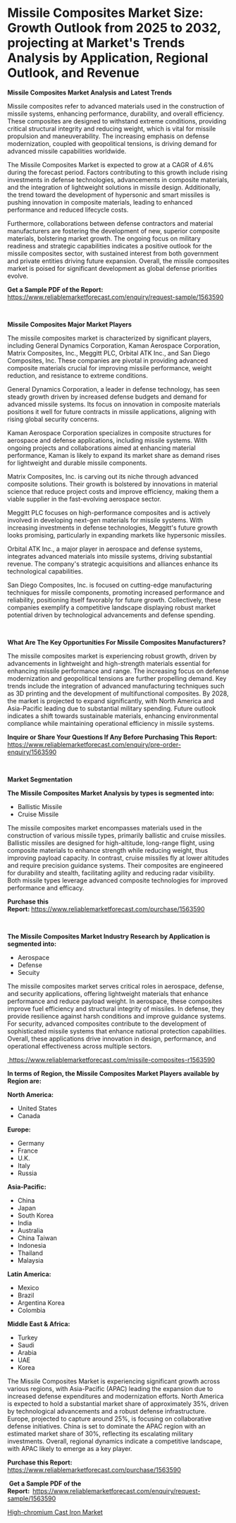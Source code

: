 <p><h1>Missile Composites Market Size: Growth Outlook from 2025 to 2032, projecting at Market's Trends Analysis by Application, Regional Outlook, and Revenue</h1></p><p><strong>Missile Composites Market Analysis and Latest Trends</strong></p>
<p><p>Missile composites refer to advanced materials used in the construction of missile systems, enhancing performance, durability, and overall efficiency. These composites are designed to withstand extreme conditions, providing critical structural integrity and reducing weight, which is vital for missile propulsion and maneuverability. The increasing emphasis on defense modernization, coupled with geopolitical tensions, is driving demand for advanced missile capabilities worldwide.</p><p>The Missile Composites Market is expected to grow at a CAGR of 4.6% during the forecast period. Factors contributing to this growth include rising investments in defense technologies, advancements in composite materials, and the integration of lightweight solutions in missile design. Additionally, the trend toward the development of hypersonic and smart missiles is pushing innovation in composite materials, leading to enhanced performance and reduced lifecycle costs. </p><p>Furthermore, collaborations between defense contractors and material manufacturers are fostering the development of new, superior composite materials, bolstering market growth. The ongoing focus on military readiness and strategic capabilities indicates a positive outlook for the missile composites sector, with sustained interest from both government and private entities driving future expansion. Overall, the missile composites market is poised for significant development as global defense priorities evolve.</p></p>
<p><strong>Get a Sample PDF of the Report:&nbsp;</strong> <a href="https://www.reliablemarketforecast.com/enquiry/request-sample/1563590?utm_campaign=1899&utm_medium=2&utm_source=Github&utm_content=ia&utm_term=01022025&utm_id=missile-composites">https://www.reliablemarketforecast.com/enquiry/request-sample/1563590</a></p>
<p>&nbsp;</p>
<p><strong>Missile Composites Major Market Players</strong></p>
<p><p>The missile composites market is characterized by significant players, including General Dynamics Corporation, Kaman Aerospace Corporation, Matrix Composites, Inc., Meggitt PLC, Orbital ATK Inc., and San Diego Composites, Inc. These companies are pivotal in providing advanced composite materials crucial for improving missile performance, weight reduction, and resistance to extreme conditions.</p><p>General Dynamics Corporation, a leader in defense technology, has seen steady growth driven by increased defense budgets and demand for advanced missile systems. Its focus on innovation in composite materials positions it well for future contracts in missile applications, aligning with rising global security concerns.</p><p>Kaman Aerospace Corporation specializes in composite structures for aerospace and defense applications, including missile systems. With ongoing projects and collaborations aimed at enhancing material performance, Kaman is likely to expand its market share as demand rises for lightweight and durable missile components.</p><p>Matrix Composites, Inc. is carving out its niche through advanced composite solutions. Their growth is bolstered by innovations in material science that reduce project costs and improve efficiency, making them a viable supplier in the fast-evolving aerospace sector.</p><p>Meggitt PLC focuses on high-performance composites and is actively involved in developing next-gen materials for missile systems. With increasing investments in defense technologies, Meggitt's future growth looks promising, particularly in expanding markets like hypersonic missiles.</p><p>Orbital ATK Inc., a major player in aerospace and defense systems, integrates advanced materials into missile systems, driving substantial revenue. The company's strategic acquisitions and alliances enhance its technological capabilities.</p><p>San Diego Composites, Inc. is focused on cutting-edge manufacturing techniques for missile components, promoting increased performance and reliability, positioning itself favorably for future growth. Collectively, these companies exemplify a competitive landscape displaying robust market potential driven by technological advancements and defense spending.</p></p>
<p>&nbsp;</p>
<p><strong>What Are The Key Opportunities For Missile Composites Manufacturers?</strong></p>
<p><p>The missile composites market is experiencing robust growth, driven by advancements in lightweight and high-strength materials essential for enhancing missile performance and range. The increasing focus on defense modernization and geopolitical tensions are further propelling demand. Key trends include the integration of advanced manufacturing techniques such as 3D printing and the development of multifunctional composites. By 2028, the market is projected to expand significantly, with North America and Asia-Pacific leading due to substantial military spending. Future outlook indicates a shift towards sustainable materials, enhancing environmental compliance while maintaining operational efficiency in missile systems.</p></p>
<p><strong>Inquire or Share Your Questions If Any Before Purchasing This Report:</strong> <a href="https://www.reliablemarketforecast.com/enquiry/pre-order-enquiry/1563590?utm_campaign=1899&utm_medium=2&utm_source=Github&utm_content=ia&utm_term=01022025&utm_id=missile-composites">https://www.reliablemarketforecast.com/enquiry/pre-order-enquiry/1563590</a></p>
<p>&nbsp;</p>
<p><strong>Market Segmentation</strong></p>
<p><strong>The Missile Composites Market Analysis by types is segmented into:</strong></p>
<p><ul><li>Ballistic Missile</li><li>Cruise Missile</li></ul></p>
<p><p>The missile composites market encompasses materials used in the construction of various missile types, primarily ballistic and cruise missiles. Ballistic missiles are designed for high-altitude, long-range flight, using composite materials to enhance strength while reducing weight, thus improving payload capacity. In contrast, cruise missiles fly at lower altitudes and require precision guidance systems. Their composites are engineered for durability and stealth, facilitating agility and reducing radar visibility. Both missile types leverage advanced composite technologies for improved performance and efficacy.</p></p>
<p><strong>Purchase this Report:&nbsp;</strong><a href="https://www.reliablemarketforecast.com/purchase/1563590?utm_campaign=1899&utm_medium=2&utm_source=Github&utm_content=ia&utm_term=01022025&utm_id=missile-composites">https://www.reliablemarketforecast.com/purchase/1563590</a></p>
<p>&nbsp;</p>
<p><strong>The Missile Composites Market Industry Research by Application is segmented into:</strong></p>
<p><ul><li>Aerospace</li><li>Defense</li><li>Secuity</li></ul></p>
<p><p>The missile composites market serves critical roles in aerospace, defense, and security applications, offering lightweight materials that enhance performance and reduce payload weight. In aerospace, these composites improve fuel efficiency and structural integrity of missiles. In defense, they provide resilience against harsh conditions and improve guidance systems. For security, advanced composites contribute to the development of sophisticated missile systems that enhance national protection capabilities. Overall, these applications drive innovation in design, performance, and operational effectiveness across multiple sectors.</p></p>
<p><a href="https://www.reliablemarketforecast.com/missile-composites-r1563590?utm_campaign=1899&utm_medium=2&utm_source=Github&utm_content=ia&utm_term=01022025&utm_id=missile-composites">&nbsp;https://www.reliablemarketforecast.com/missile-composites-r1563590</a></p>
<p><strong>In terms of Region, the Missile Composites Market Players available by Region are:</strong></p>
<p>
    <p> <strong> North America: </strong>
        <ul>
            <li>United States</li>
            <li>Canada</li>
        </ul>
        </p> 
    <p> <strong> Europe: </strong>
        <ul>
            <li>Germany</li>
            <li>France</li>
            <li>U.K.</li>
            <li>Italy</li>
            <li>Russia</li>
        </ul>
        </p> 
    <p> <strong> Asia-Pacific: </strong>
        <ul>
            <li>China</li>
            <li>Japan</li>
            <li>South Korea</li>
            <li>India</li>
            <li>Australia</li>
            <li>China Taiwan</li>
            <li>Indonesia</li>
            <li>Thailand</li>
            <li>Malaysia</li>
        </ul>
        </p> 
    <p> <strong> Latin America: </strong>
        <ul>
            <li>Mexico</li>
            <li>Brazil</li>
            <li>Argentina Korea</li>
            <li>Colombia</li>
        </ul>
        </p> 
    <p> <strong> Middle East & Africa: </strong>
        <ul>
            <li>Turkey</li>
            <li>Saudi</li>
            <li>Arabia</li>
            <li>UAE</li>
            <li>Korea</li>
        </ul>
    </p>
    </p>
<p><p>The Missile Composites Market is experiencing significant growth across various regions, with Asia-Pacific (APAC) leading the expansion due to increased defense expenditures and modernization efforts. North America is expected to hold a substantial market share of approximately 35%, driven by technological advancements and a robust defense infrastructure. Europe, projected to capture around 25%, is focusing on collaborative defense initiatives. China is set to dominate the APAC region with an estimated market share of 30%, reflecting its escalating military investments. Overall, regional dynamics indicate a competitive landscape, with APAC likely to emerge as a key player.</p></p>
<p><strong>Purchase this Report: </strong><a href="https://www.reliablemarketforecast.com/purchase/1563590?utm_campaign=1899&utm_medium=2&utm_source=Github&utm_content=ia&utm_term=01022025&utm_id=missile-composites">https://www.reliablemarketforecast.com/purchase/1563590</a></p>
<p>&nbsp;<strong>Get a Sample PDF of the Report:&nbsp;&nbsp;</strong><a href="https://www.reliablemarketforecast.com/enquiry/request-sample/1563590?utm_campaign=1899&utm_medium=2&utm_source=Github&utm_content=ia&utm_term=01022025&utm_id=missile-composites">https://www.reliablemarketforecast.com/enquiry/request-sample/1563590</a></p>
<p><strong></strong></p>
<p><p><a href="https://github.com/YashRP12/Market-Research-Report-List-7/blob/main/high-chromium-cast-iron-market.md?utm_campaign=1899&utm_medium=2&utm_source=Github&utm_content=ia&utm_term=01022025&utm_id=missile-composites">High-chromium Cast Iron Market</a></p></p>